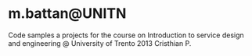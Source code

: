 m.battan@UNITN
============

Code samples a projects for the course on Introduction to service design and engineering @ University of Trento
2013
Cristhian P.
